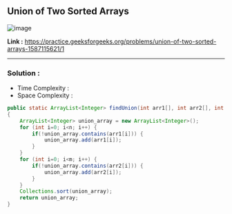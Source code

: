## Union of Two Sorted Arrays 

![image](https://user-images.githubusercontent.com/23376002/224886131-b6bfce74-a72b-4e64-9923-d02324d3c562.png)

**Link :** https://practice.geeksforgeeks.org/problems/union-of-two-sorted-arrays-1587115621/1

-------------------------------------------------------------------------------------------------------------------------------------------------------


### Solution : 

- Time Complexity : 
- Space Complexity : 


```java
public static ArrayList<Integer> findUnion(int arr1[], int arr2[], int n, int m)
{
    ArrayList<Integer> union_array = new ArrayList<Integer>();
    for (int i=0; i<n; i++) {
        if(!union_array.contains(arr1[i])) {
            union_array.add(arr1[i]);
        }
    }
    for (int i=0; i<m; i++) {
        if(!union_array.contains(arr2[i])) {
            union_array.add(arr2[i]);
        }
    }
    Collections.sort(union_array);
    return union_array;
}

```


